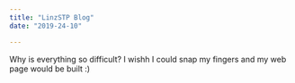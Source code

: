```yaml
---
title: "LinzSTP Blog"
date: "2019-24-10"

---
```

Why is everything so difficult? I wishh I could snap my fingers and my web page would be built :)
